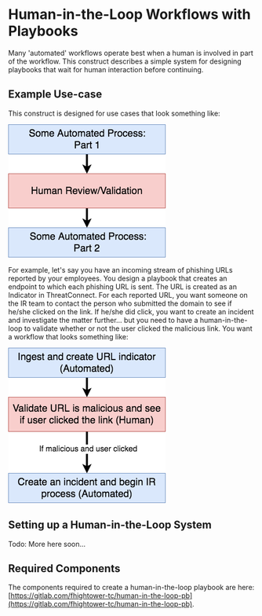 # Human-in-the-Loop Workflows with Playbooks

Many 'automated' workflows operate best when a human is involved in part of the workflow. This construct describes a simple system for designing playbooks that wait for human interaction before continuing.

## Example Use-case

This construct is designed for use cases that look something like:

![Human in the loop playbooks work best when you want to split up a process around a human interaction](_images/human_in_the_loop.png)

For example, let's say you have an incoming stream of phishing URLs reported by your employees. You design a playbook that creates an endpoint to which each phishing URL is sent. The URL is created as an Indicator in ThreatConnect. For each reported URL, you want someone on the IR team to contact the person who submitted the domain to see if he/she clicked on the link. If he/she did click, you want to create an incident and investigate the matter further... but you need to have a human-in-the-loop to validate whether or not the user clicked the malicious link. You want a workflow that looks something like:

![Example Human in the loop playbook](_images/human_in_the_loop_2.png)

## Setting up a Human-in-the-Loop System

Todo: More here soon...

## Required Components

The components required to create a human-in-the-loop playbook are here: [https://gitlab.com/fhightower-tc/human-in-the-loop-pb](https://gitlab.com/fhightower-tc/human-in-the-loop-pb).
